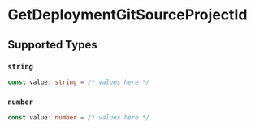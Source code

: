 # GetDeploymentGitSourceProjectId


## Supported Types

### `string`

```typescript
const value: string = /* values here */
```

### `number`

```typescript
const value: number = /* values here */
```

